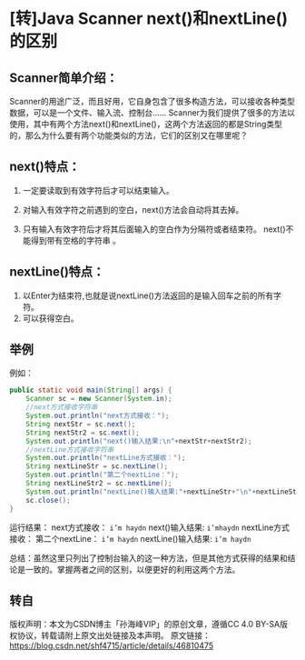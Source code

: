 # [转]Java Scanner next()和nextLine()的区别



## Scanner简单介绍：

Scanner的用途广泛，而且好用，它自身包含了很多构造方法，可以接收各种类型数据，可以是一个文件、输入流、控制台…… 
Scanner为我们提供了很多的方法以使用，其中有两个方法next()和nextLine()，这两个方法返回的都是String类型的，那么为什么要有两个功能类似的方法，它们的区别又在哪里呢？



## next()特点：

1. 一定要读取到有效字符后才可以结束输入。

2. 对输入有效字符之前遇到的空白，next()方法会自动将其去掉。
3. 只有输入有效字符后才将其后面输入的空白作为分隔符或者结束符。 
   next()不能得到带有空格的字符串 。



## nextLine()特点：

1. 以Enter为结束符,也就是说nextLine()方法返回的是输入回车之前的所有字符。
2. 可以获得空白。



## 举例

例如：

```java
public static void main(String[] args) {
    Scanner sc = new Scanner(System.in);        
    //next方式接收字符串
    System.out.println("next方式接收：");
    String nextStr = sc.next();
    String nextStr2 = sc.next();
    System.out.println("next()输入结果:\n"+nextStr+nextStr2);
    //nextLine方式接收字符串
    System.out.println("nextLine方式接收：");
    String nextLineStr = sc.nextLine();
    System.out.println("第二个nextLine：");
    String nextLineStr2 = sc.nextLine();
    System.out.println("nextLine()输入结果:"+nextLineStr+"\n"+nextLineStr2);
    sc.close();
}
```
运行结果： 
next方式接收： 
`i’m haydn`
next()输入结果: 
`i’mhaydn`
nextLine方式接收： 
第二个nextLine： 
`i’m haydn`
nextLine()输入结果: 
`i’m haydn`

总结：虽然这里只列出了控制台输入的这一种方法，但是其他方式获得的结果和结论是一致的。掌握两者之间的区别，以便更好的利用这两个方法。



## 转自

版权声明：本文为CSDN博主「孙海峰VIP」的原创文章，遵循CC 4.0 BY-SA版权协议，转载请附上原文出处链接及本声明。
原文链接：https://blog.csdn.net/shf4715/article/details/46810475

